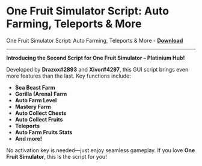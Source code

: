<h1>One Fruit Simulator Script: Auto Farming, Teleports &amp; More</h1>

One Fruit Simulator Script: Auto Farming, Teleports &amp; More - **[Download](https://www.dlgram.com/public/files/api.php?shortened=yo7Jd1)**


<hr>


**Introducing the Second Script for One Fruit Simulator – Platinium Hub!**  

Developed by **Drazox#2893** and **Xivor#4297**, this GUI script brings even more features than the last. Key functions include:  

- **Sea Beast Farm**  
- **Gorilla (Arena) Farm**  
- **Auto Farm Level**  
- **Mastery Farm**  
- **Auto Collect Chests**  
- **Auto Collect Fruits**  
- **Teleports**  
- **Auto Farm Fruits Stats**  
- **And more!**  

No activation key is needed—just enjoy seamless gameplay. If you love **One Fruit Simulator**, this is the script for you!